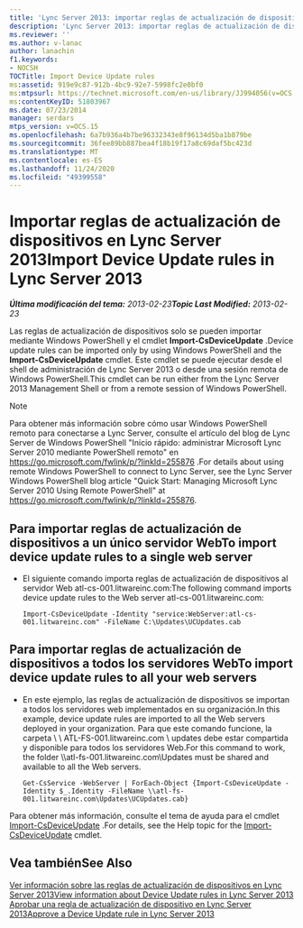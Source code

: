 ```yaml
---
title: 'Lync Server 2013: importar reglas de actualización de dispositivos'
description: 'Lync Server 2013: importar reglas de actualización de dispositivos.'
ms.reviewer: ''
ms.author: v-lanac
author: lanachin
f1.keywords:
- NOCSH
TOCTitle: Import Device Update rules
ms:assetid: 919e9c87-912b-4bc9-92e7-5998fc2e0bf0
ms:mtpsurl: https://technet.microsoft.com/en-us/library/JJ994056(v=OCS.15)
ms:contentKeyID: 51803967
ms.date: 07/23/2014
manager: serdars
mtps_version: v=OCS.15
ms.openlocfilehash: 6a7b936a4b7be96332343e8f96134d5ba1b879be
ms.sourcegitcommit: 36fee89bb887bea4f18b19f17a8c69daf5bc423d
ms.translationtype: MT
ms.contentlocale: es-ES
ms.lasthandoff: 11/24/2020
ms.locfileid: "49399558"
---
```

# <a name="import-device-update-rules-in-lync-server-2013"></a><span data-ttu-id="eaa09-103">Importar reglas de actualización de dispositivos en Lync Server 2013</span><span class="sxs-lookup"><span data-stu-id="eaa09-103">Import Device Update rules in Lync Server 2013</span></span>

<div data-xmlns="http://www.w3.org/1999/xhtml">

<div class="topic" data-xmlns="http://www.w3.org/1999/xhtml" data-msxsl="urn:schemas-microsoft-com:xslt" data-cs="https://msdn.microsoft.com/">

<div data-asp="https://msdn2.microsoft.com/asp">



</div>

<div id="mainSection">

<div id="mainBody"><span data-ttu-id="eaa09-104">

<span> </span></span><span class="sxs-lookup"><span data-stu-id="eaa09-104">

<span> </span></span></span>

<span data-ttu-id="eaa09-105">_**Última modificación del tema:** 2013-02-23_</span><span class="sxs-lookup"><span data-stu-id="eaa09-105">_**Topic Last Modified:** 2013-02-23_</span></span>

<span data-ttu-id="eaa09-106">Las reglas de actualización de dispositivos solo se pueden importar mediante Windows PowerShell y el cmdlet **Import-CsDeviceUpdate** .</span><span class="sxs-lookup"><span data-stu-id="eaa09-106">Device update rules can be imported only by using Windows PowerShell and the **Import-CsDeviceUpdate** cmdlet.</span></span> <span data-ttu-id="eaa09-107">Este cmdlet se puede ejecutar desde el shell de administración de Lync Server 2013 o desde una sesión remota de Windows PowerShell.</span><span class="sxs-lookup"><span data-stu-id="eaa09-107">This cmdlet can be run either from the Lync Server 2013 Management Shell or from a remote session of Windows PowerShell.</span></span>

<div>


> [!NOTE]  
> <span data-ttu-id="eaa09-108">Para obtener más información sobre cómo usar Windows PowerShell remoto para conectarse a Lync Server, consulte el artículo del blog de Lync Server de Windows PowerShell "Inicio rápido: administrar Microsoft Lync Server 2010 mediante PowerShell remoto" en <A href="https://go.microsoft.com/fwlink/p/?linkid=255876">https://go.microsoft.com/fwlink/p/?linkId=255876</A> .</span><span class="sxs-lookup"><span data-stu-id="eaa09-108">For details about using remote Windows PowerShell to connect to Lync Server, see the Lync Server Windows PowerShell blog article "Quick Start: Managing Microsoft Lync Server 2010 Using Remote PowerShell" at <A href="https://go.microsoft.com/fwlink/p/?linkid=255876">https://go.microsoft.com/fwlink/p/?linkId=255876</A>.</span></span>



</div>

<div>


<div>

## <a name="to-import-device-update-rules-to-a-single-web-server"></a><span data-ttu-id="eaa09-109">Para importar reglas de actualización de dispositivos a un único servidor Web</span><span class="sxs-lookup"><span data-stu-id="eaa09-109">To import device update rules to a single web server</span></span>

  - <span data-ttu-id="eaa09-110">El siguiente comando importa reglas de actualización de dispositivos al servidor Web atl-cs-001.litwareinc.com:</span><span class="sxs-lookup"><span data-stu-id="eaa09-110">The following command imports device update rules to the Web server atl-cs-001.litwareinc.com:</span></span>
    
        Import-CsDeviceUpdate -Identity "service:WebServer:atl-cs-001.litwareinc.com" -FileName C:\Updates\UCUpdates.cab

</div>

<div>

## <a name="to-import-device-update-rules-to-all-your-web-servers"></a><span data-ttu-id="eaa09-111">Para importar reglas de actualización de dispositivos a todos los servidores Web</span><span class="sxs-lookup"><span data-stu-id="eaa09-111">To import device update rules to all your web servers</span></span>

  - <span data-ttu-id="eaa09-112">En este ejemplo, las reglas de actualización de dispositivos se importan a todos los servidores web implementados en su organización.</span><span class="sxs-lookup"><span data-stu-id="eaa09-112">In this example, device update rules are imported to all the Web servers deployed in your organization.</span></span> <span data-ttu-id="eaa09-113">Para que este comando funcione, la carpeta \\ \\ ATL-FS-001.litwareinc.com \\ updates debe estar compartida y disponible para todos los servidores Web.</span><span class="sxs-lookup"><span data-stu-id="eaa09-113">For this command to work, the folder \\\\atl-fs-001.litwareinc.com\\Updates must be shared and available to all the Web servers.</span></span>
    
        Get-CsService -WebServer | ForEach-Object {Import-CsDeviceUpdate -Identity $_.Identity -FileName \\atl-fs-001.litwareinc.com\Updates\UCUpdates.cab}

</div>

<span data-ttu-id="eaa09-114">Para obtener más información, consulte el tema de ayuda para el cmdlet [Import-CsDeviceUpdate](https://docs.microsoft.com/powershell/module/skype/Import-CsDeviceUpdate) .</span><span class="sxs-lookup"><span data-stu-id="eaa09-114">For details, see the Help topic for the [Import-CsDeviceUpdate](https://docs.microsoft.com/powershell/module/skype/Import-CsDeviceUpdate) cmdlet.</span></span>

</div>

<div>

## <a name="see-also"></a><span data-ttu-id="eaa09-115">Vea también</span><span class="sxs-lookup"><span data-stu-id="eaa09-115">See Also</span></span>


[<span data-ttu-id="eaa09-116">Ver información sobre las reglas de actualización de dispositivos en Lync Server 2013</span><span class="sxs-lookup"><span data-stu-id="eaa09-116">View information about Device Update rules in Lync Server 2013</span></span>](lync-server-2013-view-information-about-device-update-rules.md)  
[<span data-ttu-id="eaa09-117">Aprobar una regla de actualización de dispositivo en Lync Server 2013</span><span class="sxs-lookup"><span data-stu-id="eaa09-117">Approve a Device Update rule in Lync Server 2013</span></span>](lync-server-2013-approve-a-device-update-rule.md)  
  

<span data-ttu-id="eaa09-118"></div>

</div>

<span> </span>

</div>

</div>

</span><span class="sxs-lookup"><span data-stu-id="eaa09-118"></div>

</div>

<span> </span>

</div>

</div>

</span></span></div>

